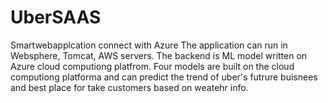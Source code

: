 # UberSAAS
Smartwebapplcation connect with Azure 
The application can run in Websphere, Tomcat, AWS servers. The backend is ML model written on Azure cloud computiong platfrom. 
Four models are built on the cloud computiong platforma and can predict the trend of uber's futrure buisnees and best place for take customers 
based on weatehr info. 
